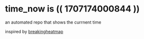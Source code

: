 # time_now is (( 1707174000844 ))

an automated repo that shows the currnent time

inspired by [breakingheatmap](https://github.com/breakingheatmap/breakingheatmap)